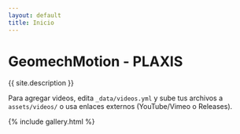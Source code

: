 ```yaml
---
layout: default
title: Inicio
---
```

# GeomechMotion - PLAXIS

{{ site.description }}

Para agregar videos, edita `_data/videos.yml` y sube tus archivos a `assets/videos/` o usa enlaces externos (YouTube/Vimeo o Releases).

{% include gallery.html %}
